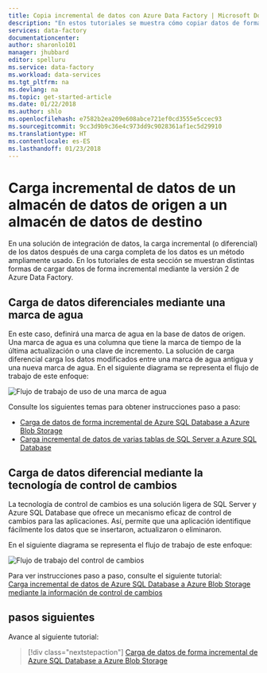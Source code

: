 ```yaml
---
title: Copia incremental de datos con Azure Data Factory | Microsoft Docs
description: "En estos tutoriales se muestra cómo copiar datos de forma incremental de un almacén de datos de origen a un almacén de datos de destino. La primera de ellas copia los datos de una tabla."
services: data-factory
documentationcenter: 
author: sharonlo101
manager: jhubbard
editor: spelluru
ms.service: data-factory
ms.workload: data-services
ms.tgt_pltfrm: na
ms.devlang: na
ms.topic: get-started-article
ms.date: 01/22/2018
ms.author: shlo
ms.openlocfilehash: e7582b2ea209e608abce721ef0cd3555e5ccec93
ms.sourcegitcommit: 9cc3d9b9c36e4c973dd9c9028361af1ec5d29910
ms.translationtype: HT
ms.contentlocale: es-ES
ms.lasthandoff: 01/23/2018
---
```

# <a name="incrementally-load-data-from-a-source-data-store-to-a-destination-data-store"></a>Carga incremental de datos de un almacén de datos de origen a un almacén de datos de destino

En una solución de integración de datos, la carga incremental (o diferencial) de los datos después de una carga completa de los datos es un método ampliamente usado. En los tutoriales de esta sección se muestran distintas formas de cargar datos de forma incremental mediante la versión 2 de Azure Data Factory.

## <a name="delta-data-loading-by-using-a-watermark"></a>Carga de datos diferenciales mediante una marca de agua
En este caso, definirá una marca de agua en la base de datos de origen. Una marca de agua es una columna que tiene la marca de tiempo de la última actualización o una clave de incremento. La solución de carga diferencial carga los datos modificados entre una marca de agua antigua y una nueva marca de agua. En el siguiente diagrama se representa el flujo de trabajo de este enfoque: 

![Flujo de trabajo de uso de una marca de agua](media/tutorial-incremental-copy-overview/workflow-using-watermark.png)

Consulte los siguientes temas para obtener instrucciones paso a paso: 

- [Carga de datos de forma incremental de Azure SQL Database a Azure Blob Storage](tutorial-incremental-copy-powershell.md)
- [Carga incremental de datos de varias tablas de SQL Server a Azure SQL Database](tutorial-incremental-copy-multiple-tables-powershell.md)


## <a name="delta-data-loading-by-using-the-change-tracking-technology"></a>Carga de datos diferencial mediante la tecnología de control de cambios
La tecnología de control de cambios es una solución ligera de SQL Server y Azure SQL Database que ofrece un mecanismo eficaz de control de cambios para las aplicaciones. Así, permite que una aplicación identifique fácilmente los datos que se insertaron, actualizaron o eliminaron. 

En el siguiente diagrama se representa el flujo de trabajo de este enfoque:

![Flujo de trabajo del control de cambios](media/tutorial-incremental-copy-overview/workflow-using-change-tracking.png)

Para ver instrucciones paso a paso, consulte el siguiente tutorial: <br/>
[Carga incremental de datos de Azure SQL Database a Azure Blob Storage mediante la información de control de cambios](tutorial-incremental-copy-change-tracking-feature-powershell.md)


## <a name="next-steps"></a>pasos siguientes
Avance al siguiente tutorial: 

> [!div class="nextstepaction"]
>[Carga de datos de forma incremental de Azure SQL Database a Azure Blob Storage](tutorial-incremental-copy-powershell.md)
